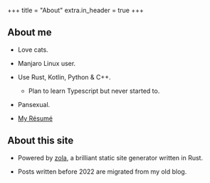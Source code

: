 +++
title = "About"
extra.in_header = true
+++

## About me

- Love cats.

- Manjaro Linux user.

- Use Rust, Kotlin, Python & C++.
    - Plan to learn Typescript but never started to.

- Pansexual.

- [My Résumé](https://zcy.moe/CV.pdf)

## About this site

- Powered by [zola](https://github.com/getzola/zola), a brilliant static site generator written in Rust.

- Posts written before 2022 are migrated from my old blog.